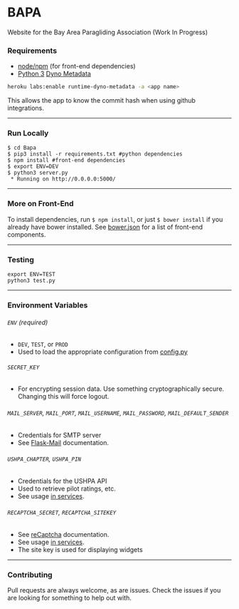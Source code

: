 # BAPA

Website for the Bay Area Paragliding Association (Work In Progress)

### Requirements
- [node/npm](https://nodejs.org/) (for front-end dependencies)
- [Python 3](https://www.python.org/)
[Dyno Metadata](https://devcenter.heroku.com/articles/dyno-metadata)
```bash
heroku labs:enable runtime-dyno-metadata -a <app name>
```
This allows the app to know the commit hash when using
github integrations.

----
### Run Locally
```
$ cd Bapa
$ pip3 install -r requirements.txt #python dependencies
$ npm install #front-end dependencies
$ export ENV=DEV
$ python3 server.py
 * Running on http://0.0.0.0:5000/
```

----
### More on Front-End
To install dependencies, run `$ npm install`, or just `$ bower install` if you already have bower installed.  See [bower.json](./bower.json) for a list of front-end components.

----
### Testing
```
export ENV=TEST
python3 test.py
```

----
### Environment Variables

###### `ENV` (required)
  - `DEV`, `TEST`, or `PROD`
  - Used to load the appropriate configuration from [config.py](https://github.com/kelleydv/Bapa/blob/develop/bapa/config.py)

###### `SECRET_KEY`
  - For encrypting session data. Use something cryptographically secure. Changing this will force logout.

###### `MAIL_SERVER`, `MAIL_PORT`, `MAIL_USERNAME`, `MAIL_PASSWORD`, `MAIL_DEFAULT_SENDER`
  - Credentials for SMTP server
  - See [Flask-Mail](https://pythonhosted.org/Flask-Mail/#configuring-flask-mail) documentation.

###### `USHPA_CHAPTER`, `USHPA_PIN`
  - Credentials for the USHPA API
  - Used to retrieve pilot ratings, etc.
  - See usage [in services](https://github.com/kelleydv/Bapa/blob/develop/bapa/services/ushpa.py).

###### `RECAPTCHA_SECRET`, `RECAPTCHA_SITEKEY`
  - See [reCaptcha](https://developers.google.com/recaptcha/intro) documentation.
  - See usage [in services](https://github.com/kelleydv/Bapa/blob/develop/bapa/services/recaptcha.py).
  - The site key is used for displaying widgets

----
### Contributing
Pull requests are always welcome, as are issues.  Check the issues if you are looking for something to help out with.
